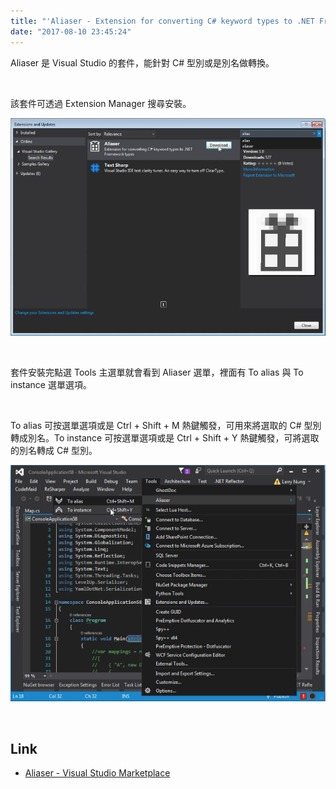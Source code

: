 ```yaml
---
title: "'Aliaser - Extension for converting C# keyword types to .NET Framework types'"
date: "2017-08-10 23:45:24"
---
```



Aliaser 是 Visual Studio 的套件，能針對 C# 型別或是別名做轉換。  

<!-- More -->

<br/>


該套件可透過 Extension Manager 搜尋安裝。  

![1.png](1.png)

<br/>


套件安裝完點選 Tools 主選單就會看到 Aliaser 選單，裡面有 To alias 與 To instance 選單選項。  

<br/>


To alias 可按選單選項或是 Ctrl + Shift + M 熱鍵觸發，可用來將選取的 C# 型別轉成別名。To instance 可按選單選項或是 Ctrl + Shift + Y 熱鍵觸發，可將選取的別名轉成 C# 型別。  

![2.png](2.png)

<br/>


Link
----
* [Aliaser - Visual Studio Marketplace](https://marketplace.visualstudio.com/items?itemName=JiriKuba.Aliaser)
